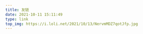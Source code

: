 ```yaml
---
title: 友链
date: 2021-10-11 15:11:49
type: link
top_img: https://i.loli.net/2021/10/13/NervmMDZ7qotJfp.jpg
---
```


